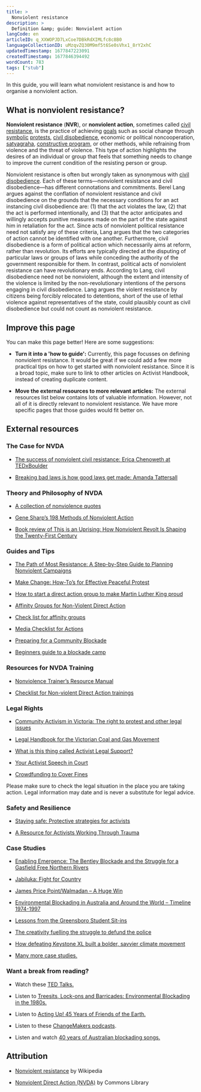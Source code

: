 ```yaml
---
title: >
  Nonviolent resistance
description: >
  Definition &amp; guide: Nonviolent action
langCode: en
articleID: q_XXWOPJD7LxCoe7DBkRdXIMLfc8c8B0
languageCollectionID: uMzqvZQ30M9mf5t6Se0sVhx1_8rY2xhC
updatedTimestamp: 1677847223091
createdTimestamp: 1677846394492
wordCount: 783
tags: ["stub"]
---
```


In this guide, you will learn what nonviolent resistance is and how to organise a nonviolent action.

## What is nonviolent resistance?

**Nonviolent resistance** (**NVR**), or **nonviolent action**, sometimes called [civil resistance](https://en.wikipedia.org/wiki/Civil_resistance), is the practice of achieving [goals](https://en.wikipedia.org/wiki/Goal) such as social change through [symbolic](https://en.wikipedia.org/wiki/Symbol) [protests](https://en.wikipedia.org/wiki/Protest), [civil disobedience](https://en.wikipedia.org/wiki/Civil_disobedience), economic or political noncooperation, [satyagraha](https://en.wikipedia.org/wiki/Satyagraha), [constructive program](https://en.wikipedia.org/wiki/Constructive_program), or other methods, while refraining from violence and the threat of violence. This type of action highlights the desires of an individual or group that feels that something needs to change to improve the current condition of the resisting person or group.

Nonviolent resistance is often but wrongly taken as synonymous with [civil disobedience](https://en.wikipedia.org/wiki/Civil_disobedience). Each of these terms—nonviolent resistance and civil disobedience—has different connotations and commitments. Berel Lang argues against the conflation of nonviolent resistance and civil disobedience on the grounds that the necessary conditions for an act instancing civil disobedience are: (1) that the act violates the law, (2) that the act is performed intentionally, and (3) that the actor anticipates and willingly accepts punitive measures made on the part of the state against him in retaliation for the act. Since acts of nonviolent political resistance need not satisfy any of these criteria, Lang argues that the two categories of action cannot be identified with one another. Furthermore, civil disobedience is a form of political action which necessarily aims at reform, rather than revolution. Its efforts are typically directed at the disputing of particular laws or groups of laws while conceding the authority of the government responsible for them. In contrast, political acts of nonviolent resistance can have revolutionary ends. According to Lang, civil disobedience need not be nonviolent, although the extent and intensity of the violence is limited by the non-revolutionary intentions of the persons engaging in civil disobedience. Lang argues the violent resistance by citizens being forcibly relocated to detentions, short of the use of lethal violence against representatives of the state, could plausibly count as civil disobedience but could not count as nonviolent resistance.

## Improve this page

You can make this page better! Here are some suggestions:

-   **Turn it into a 'how to guide':** Currently, this page focusses on defining nonviolent resistance. It would be great if we could add a few more practical tips on how to get started with nonviolent resistance. Since it is a broad topic, make sure to link to other articles on Activist Handbook, instead of creating duplicate content.
    
-   **Move the external resources to more relevant articles:** The external resources list below contains lots of valuable information. However, not all of it is directly relevant to nonviolent resistance. We have more specific pages that those guides would fit better on.
    

## External resources

### The Case for NVDA

-   [The success of nonviolent civil resistance: Erica Chenoweth at TEDxBoulder](https://commonslibrary.org/ted-talk-the-success-of-nonviolent-civil-resistance/)
    
-   [Breaking bad laws is how good laws get made: Amanda Tattersall](https://commonslibrary.org/breaking-bad-laws-is-how-good-laws-get-made/)
    

### Theory and Philosophy of NVDA

-   [A collection of nonviolence quotes](https://commonslibrary.org/nonviolence-quotes/)
    
-   [Gene Sharp’s 198 Methods of Nonviolent Action](https://commonslibrary.org/198-methods-of-nonviolent-action/)
    
-   [Book review of This is an Uprising: How Nonviolent Revolt Is Shaping the Twenty-First Century](https://commonslibrary.org/review-this-is-an-uprising/)
    

### Guides and Tips

-   [The Path of Most Resistance: A Step-by-Step Guide to Planning Nonviolent Campaigns](https://commonslibrary.org/the-path-of-most-resistance-a-step-by-step-guide-to-planning-nonviolent-campaigns/)
    
-   [Make Change: How-To’s for Effective Peaceful Protest](https://commonslibrary.org/make-change-how-tos-for-effective-peaceful-protest/)
    
-   [How to start a direct action group to make Martin Luther King proud](https://commonslibrary.org/how-to-start-a-direct-action-group-to-make-martin-luther-king-proud/)
    
-   [Affinity Groups for Non-Violent Direct Action](https://commonslibrary.org/affinity-groups-for-non-violent-direct-action/)
    
-   [Check list for affinity groups](https://commonslibrary.org/check-list-for-affinity-groups/)
    
-   [Media Checklist for Actions](https://commonslibrary.org/media-checklist-for-actions/)
    
-   [Preparing for a Community Blockade](https://commonslibrary.org/preparing-for-a-community-blockade/)
    
-   [Beginners guide to a blockade camp](https://commonslibrary.org/beginners-guide-to-a-blockade-camp/)
    

### Resources for NVDA Training

-   [Nonviolence Trainer’s Resource Manual](https://commonslibrary.org/nonviolence-trainers-resource-manual/)
    
-   [Checklist for Non-violent Direct Action trainings](https://commonslibrary.org/checklist-for-non-violent-direct-action-trainings/)
    

### Legal Rights

-   [Community Activism in Victoria: The right to protest and other legal issues](https://commonslibrary.org/community-activism-in-victoria-the-right-to-protest-and-other-legal-issues/)
    
-   [Legal Handbook for the Victorian Coal and Gas Movement](https://commonslibrary.org/legal-handbook-for-the-victorian-coal-and-gas-movement/)
    
-   [What is this thing called Activist Legal Support?](https://commonslibrary.org/what-is-this-thing-called-activist-legal-support/)
    
-   [Your Activist Speech in Court](https://commonslibrary.org/your-activist-speech-in-court/)
    
-   [Crowdfunding to Cover Fines](https://commonslibrary.org/crowdfunding_for_civil_disobedience/)
    

Please make sure to check the legal situation in the place you are taking action. Legal information may date and is never a substitute for legal advice.

### Safety and Resilience

-   [Staying safe: Protective strategies for activists](https://commonslibrary.org/staying-safe-protective-strategies-for-activists/)
    
-   [A Resource for Activists Working Through Trauma](https://commonslibrary.org/a-resource-for-activists-working-through-trauma/)
    

### Case Studies

-   [Enabling Emergence: The Bentley Blockade and the Struggle for a Gasfield Free Northern Rivers](https://commonslibrary.org/enabling-emergence-the-bentley-blockade-and-the-struggle-for-a-gasfield-free-northern-rivers/)
    
-   [Jabiluka: Fight for Country](https://commonslibrary.org/jabiluka-fight-for-country/)
    
-   [James Price Point/Walmadan – A Huge Win](https://commonslibrary.org/james-price-point-walmadan-a-huge-win/)
    
-   [Environmental Blockading in Australia and Around the World – Timeline 1974-1997](https://commonslibrary.org/environmental-blockading-in-australia-and-around-the-world-timeline-1974-1997/)
    
-   [Lessons from the Greensboro Student Sit-ins](https://commonslibrary.org/lessons-from-the-greensboro-student-sit-ins/)
    
-   [The creativity fuelling the struggle to defund the police](https://commonslibrary.org/the-creativity-fuelling-the-struggle-to-defund-the-police/)
    
-   [How defeating Keystone XL built a bolder, savvier climate movement](https://commonslibrary.org/how-defeating-keystone-xl-built-a-bolder-savvier-climate-movement/)
    
-   [Many more case studies.](https://commonslibrary.org/topic/nonviolent-direct-action/?fwp_format=case-studies)
    

### Want a break from reading?

-   Watch these [TED Talks.](https://commonslibrary.org/topic/nonviolent-direct-action/?fwp_format=speeches)
    
-   Listen to [Treesits, Lock-ons and Barricades: Environmental Blockading in the 1980s.](https://commonslibrary.org/treesits-lock-ons-and-barricades-environmental-blockading-in-the-1980s/)
    
-   Listen to [Acting Up! 45 Years of Friends of the Earth.](https://commonslibrary.org/acting-up-45-years-of-foe-talking-tactics-from-lobbying-to-locking-on/)
    
-   Listen to these [ChangeMakers podcasts](https://commonslibrary.org/topic/nonviolent-direct-action/?fwp_collection=changemakers).
    
-   Listen and watch [40 years of Australian blockading songs.](https://commonslibrary.org/listen-and-watch-40-years-of-australian-blockading-songs/)
    

## Attribution

-   [Nonviolent resistance](https://en.wikipedia.org/wiki/Nonviolent_resistance?utm_source=activisthandbook.org) by Wikipedia
    
-   [Nonviolent Direct Action (NVDA)](https://commonslibrary.org/nonviolent-direct-action-nvda-start-here/?utm_source=activisthandbook.org) by Commons Library